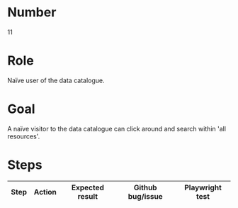 # Number

11

# Role

Naïve user of the data catalogue.

# Goal

A naïve visitor to the data catalogue can click around and search within 'all resources'.

# Steps

| Step | Action | Expected result | Github bug/issue | Playwright test |
| ---- | ------ | --------------- | ---------------- | --------------- |
